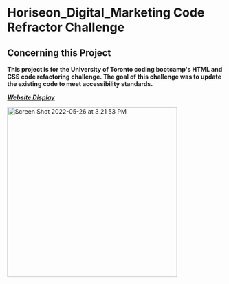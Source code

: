 # Horiseon_Digital_Marketing Code Refractor Challenge

## Concerning this Project

**This project is for the University of Toronto coding bootcamp's HTML and CSS code refactoring challenge. The goal of this challenge was to update the existing code to meet accessibility standards.**

[**_Website Display_**](https://nebiathnana.github.io/Horiseon_Digital_Marketing/)

<img width="395" alt="Screen Shot 2022-05-26 at 3 21 53 PM" src="https://user-images.githubusercontent.com/104470467/170561811-16ca5d52-f712-46cc-8d71-717e1b40ccc7.png">

